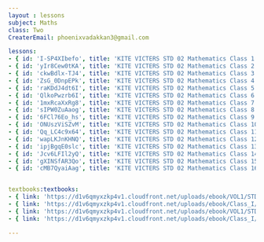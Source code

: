 ```yaml
--- 
layout : lessons 
subject: Maths
class: Two
CreaterEmail: phoenixvadakkan3@gmail.com

lessons: 
- { id: 'I-SP4XIbefo', title: 'KITE VICTERS STD 02 Mathematics Class 1 (First Bell-ഫസ്റ്റ് ബെല്‍)' }
- { id: 'yIr8Cew0tKA', title: 'KITE VICTERS STD 02 Mathematics Class 2 (First Bell-ഫസ്റ്റ് ബെല്‍)' }
- { id: 'ckwBdlx-TJ4', title: 'KITE VICTERS STD 02 Mathematics Class 3 (First Bell-ഫസ്റ്റ് ബെല്‍)' }
- { id: 'ZsG_0DnpEPk', title: 'KITE VICTERS STD 02 Mathematics Class 4 (First Bell-ഫസ്റ്റ് ബെല്‍)' }
- { id: 'raKDdJ4dt6I', title: 'KITE VICTERS STD 02 Mathematics Class 5 (First Bell-ഫസ്റ്റ് ബെല്‍)' }
- { id: 'QlkoPwzrb6I', title: 'KITE VICTERS STD 02 Mathematics Class 6 (First Bell-ഫസ്റ്റ് ബെല്‍)' }
- { id: '1mxRcaXxRg8', title: 'KITE VICTERS STD 02 Mathematics Class 7 (First Bell-ഫസ്റ്റ് ബെല്‍)' }
- { id: 'sIPW0ZuAaog', title: 'KITE VICTERS STD 02 Mathematics Class 8 (First Bell-ഫസ്റ്റ് ബെല്‍)' }
- { id: '6FCl76Eo_hs', title: 'KITE VICTERS STD 02 Mathematics Class 9 (First Bell-ഫസ്റ്റ് ബെല്‍)' }
- { id: 'ONUszViSZvM', title: 'KITE VICTERS STD 02 Mathematics Class 10 (First Bell-ഫസ്റ്റ് ബെല്‍)' }
- { id: 'Qq_LC4c9x64', title: 'KITE VICTERS STD 02 Mathematics Class 11 (First Bell-ഫസ്റ്റ് ബെല്‍)' }
- { id: 'wapLKJnKHNQ', title: 'KITE VICTERS STD 02 Mathematics Class 12 (First Bell-ഫസ്റ്റ് ബെല്‍)' }
- { id: 'ipjBgqE0slc', title: 'KITE VICTERS STD 02 Mathematics Class 13 (First Bell-ഫസ്റ്റ് ബെല്‍)' }
- { id: 'Jcv6LFIl2yQ', title: 'KITE VICTERS STD 02 Mathematics Class 14 (First Bell-ഫസ്റ്റ് ബെല്‍)' }
- { id: 'gXINSfAR3Qo', title: 'KITE VICTERS STD 02 Mathematics Class 15 (First Bell-ഫസ്റ്റ് ബെല്‍)' }
- { id: 'cMB7QyaiAag', title: 'KITE VICTERS STD 02 Mathematics Class 16 (First Bell-ഫസ്റ്റ് ബെല്‍)' }


textbooks:textbooks:
- { link: 'https://d1v6qmyxzkp4v1.cloudfront.net/uploads/ebook/VOL1/STD1/MathsEnglish/MathsEnglish.pdf', title: 'mathematics part -1' , medium: 'English' }
- { link: 'https://d1v6qmyxzkp4v1.cloudfront.net/uploads/ebook/Class_I/Maths_Eng_VolII/1-64.pdf', title: 'mathematics Part -2' , medium: 'English' }
- { link: 'https://d1v6qmyxzkp4v1.cloudfront.net/uploads/ebook/VOL1/STD1/MathsMalayalam/MathsMalayalam.pdf', title: 'mathematics Part -1' , medium: 'Malayalam' }
- { link: 'https://d1v6qmyxzkp4v1.cloudfront.net/uploads/ebook/Class_I/Maths_Mal_VolII/73-136.pdf', title: 'mathematics Part -2' , medium: 'Malayalam' }

--- 
```

